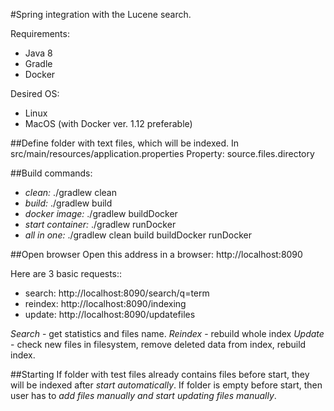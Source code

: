 #Spring integration with the Lucene search.

Requirements:
- Java 8
- Gradle
- Docker

Desired OS:
- Linux
- MacOS (with Docker ver. 1.12 preferable)

##Define folder with text files, which will be indexed.
In src/main/resources/application.properties
Property: source.files.directory

##Build commands:
- <em>clean:</em> ./gradlew clean
- <em>build:</em> ./gradlew build
- <em>docker image:</em> ./gradlew buildDocker
- <em>start container:</em> ./gradlew runDocker
- <em>all in one:</em> ./gradlew clean build buildDocker runDocker

##Open browser 
Open this address in a browser: http://localhost:8090

Here are 3 basic requests::
* search: http://localhost:8090/search/q=term
* reindex: http://localhost:8090/indexing
* update: http://localhost:8090/updatefiles

<em>Search</em> - get statistics and files name.
<em>Reindex</em> - rebuild whole index
<em>Update</em> - check new files in filesystem, remove deleted data from index, rebuild index.

##Starting
If folder with test files already contains files before start, they will be indexed after <em>start automatically</em>.
If folder is empty before start, then user has to <em>add files manually and start updating files manually</em>.